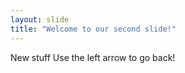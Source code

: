 ```yaml
---
layout: slide
title: "Welcome to our second slide!"
---
```

New stuff
Use the left arrow to go back!
